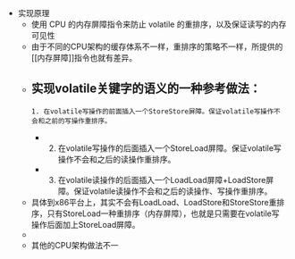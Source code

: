 - 实现原理
	- 使用 CPU 的内存屏障指令来防止 volatile 的重排序，以及保证读写的内存可见性
	- 由于不同的CPU架构的缓存体系不一样，重排序的策略不一样，所提供的[[内存屏障]]指令也就有差异。
	- 实现volatile关键字的语义的一种参考做法：
		-
		  1. 在volatile写操作的前面插入一个StoreStore屏障。保证volatile写操作不会和之前的写操作重排序。
		-
		  2. 在volatile写操作的后面插入一个StoreLoad屏障。保证volatile写操作不会和之后的读操作重排序。
		-
		  3. 在volatile读操作的后面插入一个LoadLoad屏障+LoadStore屏障。保证volatile读操作不会和之后的读操作、写操作重排序。
	- 具体到x86平台上，其实不会有LoadLoad、LoadStore和StoreStore重排序，只有StoreLoad一种重排序（内存屏障），也就是只需要在volatile写操作后面加上StoreLoad屏障。
	-
	- 其他的CPU架构做法不一